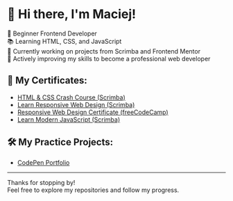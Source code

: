 # 👋 Hi there, I'm Maciej!

🚀 Beginner Frontend Developer  
📚 Learning HTML, CSS, and JavaScript  
🎨 Currently working on projects from Scrimba and Frontend Mentor  
💪 Actively improving my skills to become a professional web developer  

## 📂 My Certificates:
- [HTML & CSS Crash Course (Scrimba)](https://1drv.ms/i/c/deca776e3dca7f7b/EQjpIkAExdpLpBBmSlQvgpMBjhVMHe3GntlrxYklIgXIjA?e=eurdv2)
- [Learn Responsive Web Design (Scrimba)](https://1drv.ms/i/c/deca776e3dca7f7b/EWr1-PjG8TNHsIMTaWUdtjkBWW94DK0hVVQsDGoBCsoEqw?e=0MlXEY)
- [Responsive Web Design Certificate (freeCodeCamp)](https://www.freecodecamp.org/certification/Vax_Man/responsive-web-design)
- [Learn Modern JavaScript (Scrimba)](https://1drv.ms/i/c/deca776e3dca7f7b/EdNlW-JsWIROgQkOS1tnGEEBnJl6fQvDMqPIExqkqUvreA?e=LkoX0j)

## 🛠️ My Practice Projects:
- [CodePen Portfolio](https://codepen.io/Maciej-Chdzyski)

---

Thanks for stopping by!  
Feel free to explore my repositories and follow my progress.
